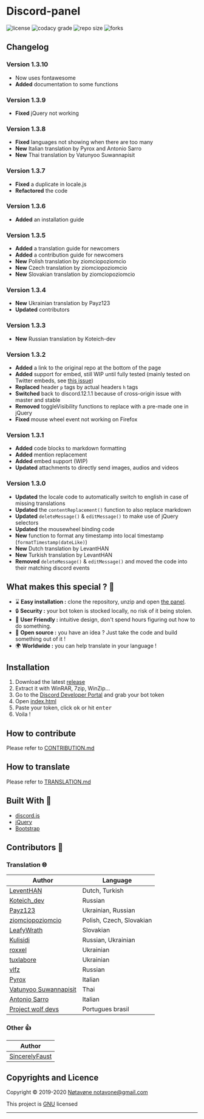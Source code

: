 # Discord-panel
![license](https://img.shields.io/github/license/notavone/discord-panel.svg?style=for-the-badge)
![codacy grade](https://img.shields.io/codacy/grade/d499e4a1863349ffb7366f6b9970082f.svg?style=for-the-badge)
![repo size](https://img.shields.io/github/repo-size/notavone/discord-panel.svg?style=for-the-badge)
![forks](https://img.shields.io/github/stars/notavone/discord-panel?style=for-the-badge)

## Changelog

### Version 1.3.10

*  Now uses fontawesome
*  **Added** documentation to some functions

### Version 1.3.9

*  **Fixed** jQuery not working

### Version 1.3.8

*  **Fixed** languages not showing when there are too many
*  **New** Italian translation by Pyrox and Antonio Sarro
*  **New** Thai translation by Vatunyoo Suwannapisit

### Version 1.3.7

*  **Fixed** a duplicate in locale.js
*  **Refactored** the code

### Version 1.3.6

*  **Added** an installation guide

### Version 1.3.5

*  **Added** a translation guide for newcomers
*  **Added** a contribution guide for newcomers
*  **New** Polish translation by ziomciopoziomcio
*  **New** Czech translation by ziomciopoziomcio
*  **New** Slovakian translation by ziomciopoziomcio

### Version 1.3.4

*  **New** Ukrainian translation by Payz123
*  **Updated** contributors

### Version 1.3.3

*  **New** Russian translation by Koteich-dev

### Version 1.3.2

*  **Added** a link to the original repo at the bottom of the page
*  **Added** support for embed, still WIP until fully tested (mainly tested on Twitter embeds, see [this issue](https://github.com/Notavone/discord-panel/issues/16))
*  **Replaced** header `p` tags by actual headers `h` tags
*  **Switched** back to discord.12.1.1 because of cross-origin issue with master and stable
*  **Removed** toggleVisibility functions to replace with a pre-made one in jQuery
*  **Fixed** mouse wheel event not working on Firefox

### Version 1.3.1

*  **Added** code blocks to markdown formatting
*  **Added** mention replacement
*  **Added** embed support (WIP)
*  **Updated** attachments to directly send images, audios and videos
 
### Version 1.3.0

*  **Updated** the locale code to automatically switch to english in case of missing translations
*  **Updated** the `contentReplacement()` function to also replace markdown
*  **Updated** `deleteMessage()` & `editMessage()` to make use of jQuery selectors
*  **Updated** the mousewheel binding code
*  **New** function to format any timestamp into local timestamp (`formatTimestamp(dateLike)`)
*  **New** Dutch translation by LevantHAN
*  **New** Turkish translation by LevantHAN
*  **Removed** `deleteMessage()` & `editMessage()` and moved the code into their matching discord events

## What makes this special ? 💎

*   ⌛ **Easy installation :** clone the repository, unzip and open [the panel](../index.html).
*   🔒 **Security :** your bot token is stocked locally, no risk of it being stolen.
*   📌 **User Friendly :** intuitive design, don't spend hours figuring out how to do something.
*   👀 **Open source :** you have an idea ? Just take the code and build something out of it !
*   🌍 **Worldwide :** you can help translate in your language !

## Installation

1.  Download the latest [release](https://github.com/Notavone/discord-panel/releases)
2.  Extract it with WinRAR, 7zip, WinZip...
3.  Go to the [Discord Developer Portal](https://discord.com/developers/applications) and grab your bot token
4.  Open [index.html](../index.html)
5.  Paste your token, click <kbd>ok</kbd> or hit <kbd>enter</kbd>
6.  Voila !

## How to contribute

Please refer to [CONTRIBUTION.md](CONTRIBUTION.md)

## How to translate

Please refer to [TRANSLATION.md](TRANSLATION.md)

## Built With 🔧

*   [discord.js](https://github.com/discordjs/discord.js/tree/webpack)
*   [jQuery](https://jquery.com/)
*   [Bootstrap](https://getbootstrap.com/)

## Contributors 📝

### Translation 🌐

| Author                                                  | Language                 |
| ------------------------------------------------------- | ------------------------ |
| [LeventHAN](https://github.com/leventhan)               | Dutch, Turkish           |
| [Koteich_dev](https://github.com/Koteich-dev)           | Russian                  |
| [Payz123](https://github.com/Payz123)                   | Ukrainian, Russian       |
| [ziomciopoziomcio](https://github.com/ziomciopoziomcio) | Polish, Czech, Slovakian |
| [LeafyWrath](https://github.com/LeafyWrath)             | Slovakian                |
| [Kulisidi](https://github.com/Kulisidi)                 | Russian, Ukrainian       |
| [roxxel](https://github.com/roxxel)                     | Ukrainian                |
| [tuxlabore](https://github.com/tuxlabore)               | Ukrainian                |
| [vlfz](https://github.com/vlfz)                         | Russian                  |
| [Pyrox](https://github.com/Pyr0x1)                      | Italian                  |
| [Vatunyoo Suwannapisit](https://github.com/kerlos)      | Thai                     |
| [Antonio Sarro](https://github.com/asarro99)            | Italian                  |
| [Project wolf devs](https://github.com/Projectwolfdevs) | Portugues brasil         |

### Other 👍

| Author                                              |
| ----------------------------------------------------|
| [SincerelyFaust](https://github.com/SincerelyFaust) |

## Copyrights and Licence

Copyright © 2019-2020 [Nøtavøne <notavone@gmail.com>](https://github.com/notavone)

This project is [GNU](https://github.com/Notavone/discord-panel/blob/master/.github/LICENSE) licensed

***
